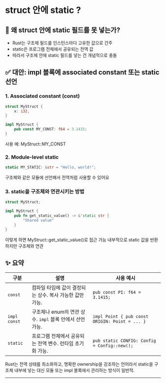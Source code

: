 # struct 안에 static ?

## 🧠 왜 struct 안에 static 필드를 못 넣는가?
- Rust는 구조체 필드를 인스턴스마다 고유한 값으로 간주
- static은 프로그램 전체에서 공유되는 전역 값
- 따라서 구조체 안에 static 필드를 넣는 건 개념적으로 충돌

## ✅ 대안: impl 블록에 associated constant 또는 static 선언

### 1. Associated constant (const)
```rust
struct MyStruct {
    x: i32,
}

impl MyStruct {
    pub const MY_CONST: f64 = 3.1415;
}
```

사용 예: MyStruct::MY_CONST


### 2. Module-level static
```rust
static MY_STATIC: &str = "Hello, world!";
```

구조체와 같은 모듈에 선언해서 전역처럼 사용할 수 있어요


### 3. static을 구조체와 연관시키는 방법
```rust
struct MyStruct;

impl MyStruct {
    pub fn get_static_value() -> &'static str {
        "Shared value"
    }
}
```

이렇게 하면 MyStruct::get_static_value()로 접근 가능
내부적으로 static 값을 반환하지만 구조체와 연관


## ✨ 요약
| 구분         | 설명                                                                 | 사용 예시                                      |
|--------------|----------------------------------------------------------------------|------------------------------------------------|
| `const`      | 컴파일 타임에 값이 결정되는 상수. 복사 가능한 값만 가능.             | `pub const PI: f64 = 3.1415;`                  |
| `impl const` | 구조체나 enum의 연관 상수. `impl` 블록 안에서 선언 가능.             | `impl Point { pub const ORIGIN: Point = ... }` |
| `static`     | 프로그램 전체에서 공유되는 전역 변수. 런타임 초기화 가능.             | `pub static CONFIG: Config = Config::new();`   |


Rust는 전역 상태를 최소화하고, 명확한 ownership을 강조하는 언어라서
static을 구조체 내부에 넣는 대신 모듈 또는 impl 블록에서 관리하는 방식이 일반적.

----

